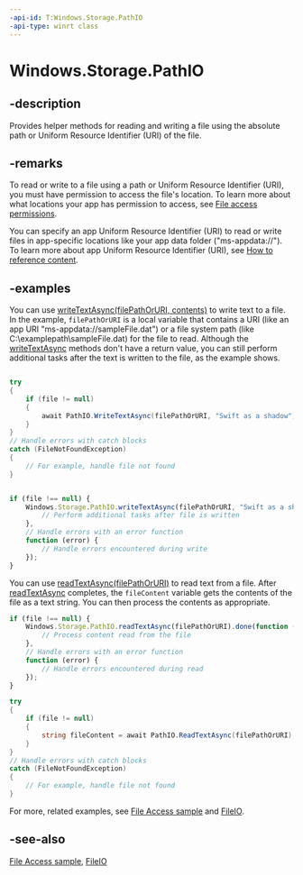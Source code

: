 ```yaml
---
-api-id: T:Windows.Storage.PathIO
-api-type: winrt class
---
```


<!-- Class syntax.
public class PathIO 
-->

# Windows.Storage.PathIO

## -description
Provides helper methods for reading and writing a file using the absolute path or Uniform Resource Identifier (URI) of the file.

## -remarks
To read or write to a file using a path or Uniform Resource Identifier (URI), you must have permission to access the file's location. To learn more about what locations your app has permission to access, see [File access permissions](https://docs.microsoft.com/windows/uwp/files/file-access-permissions).

You can specify an app Uniform Resource Identifier (URI) to read or write files in app-specific locations like your app data folder ("ms-appdata://"). To learn more about app Uniform Resource Identifier (URI), see [How to reference content](https://docs.microsoft.com/previous-versions/windows/apps/hh781215(v=win.10)).

## -examples
You can use [writeTextAsync(filePathOrURI, contents)](pathio_writetextasync_1597275652.md) to write text to a file. In the example, `filePathOrURI` is a local variable that contains a URI (like an app URI "ms-appdata://sampleFile.dat") or a file system path (like C:\examplepath\sampleFile.dat) for the file to read. Although the [writeTextAsync](pathio_writetextasync_1597275652.md) methods don't have a return value, you can still perform additional tasks after the text is written to the file, as the example shows.

```csharp

try
{
    if (file != null)
    {
        await PathIO.WriteTextAsync(filePathOrURI, "Swift as a shadow");
    }
}
// Handle errors with catch blocks
catch (FileNotFoundException)
{
    // For example, handle file not found
}
```

```javascript

if (file !== null) {
    Windows.Storage.PathIO.writeTextAsync(filePathOrURI, "Swift as a shadow").done(function () {
        // Perform additional tasks after file is written
    },
    // Handle errors with an error function
    function (error) {
        // Handle errors encountered during write
    });
}
```

You can use [readTextAsync(filePathOrURI)](pathio_readtextasync_532716801.md) to read text from a file. After [readTextAsync](pathio_readtextasync_532716801.md) completes, the `fileContent` variable gets the contents of the file as a text string. You can then process the contents as appropriate.

```javascript
if (file !== null) {
    Windows.Storage.PathIO.readTextAsync(filePathOrURI).done(function (fileContent) {
        // Process content read from the file
    },
    // Handle errors with an error function
    function (error) {
        // Handle errors encountered during read
    });
}
```

```csharp
try
{
    if (file != null)
    {
        string fileContent = await PathIO.ReadTextAsync(filePathOrURI);
    }
}
// Handle errors with catch blocks
catch (FileNotFoundException)
{
    // For example, handle file not found
}
```

For more, related examples, see [File Access sample]( http://go.microsoft.com/fwlink/p/?linkid=231445) and [FileIO](fileio.md).

## -see-also
[File Access sample](http://go.microsoft.com/fwlink/p/?linkid=231445), [FileIO](fileio.md)